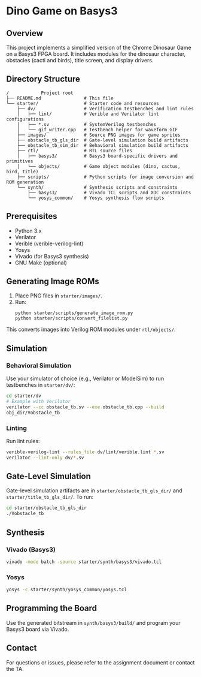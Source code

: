 # Dino Game on Basys3

## Overview
This project implements a simplified version of the Chrome Dinosaur Game on a Basys3 FPGA board. It includes modules for the dinosaur character, obstacles (cacti and birds), title screen, and display drivers.


## Directory Structure
```
/            Project root
├── README.md                # This file
└── starter/                 # Starter code and resources
    ├── dv/                  # Verification testbenches and lint rules
    │   ├── lint/            # Verible and Verilator lint configurations
    │   ├── *.sv             # SystemVerilog testbenches
    │   └── gif_writer.cpp   # Testbench helper for waveform GIF
    ├── images/              # Source PNG images for game sprites
    ├── obstacle_tb_gls_dir  # Gate-level simulation build artifacts
    ├── obstacle_tb_sim_dir  # Behavioral simulation build artifacts
    ├── rtl/                 # RTL source files
    │   ├── basys3/          # Basys3 board-specific drivers and primitives
    │   └── objects/         # Game object modules (dino, cactus, bird, title)
    ├── scripts/             # Python scripts for image conversion and ROM generation
    └── synth/               # Synthesis scripts and constraints
        ├── basys3/          # Vivado TCL scripts and XDC constraints
        └── yosys_common/    # Yosys synthesis flow scripts
``` 

## Prerequisites
- Python 3.x
- Verilator
- Verible (verible-verilog-lint)
- Yosys
- Vivado (for Basys3 synthesis)
- GNU Make (optional)

## Generating Image ROMs
1. Place PNG files in `starter/images/`.
2. Run:
   ```
   python starter/scripts/generate_image_rom.py
   python starter/scripts/convert_filelist.py
   ```
This converts images into Verilog ROM modules under `rtl/objects/`.

## Simulation
### Behavioral Simulation
Use your simulator of choice (e.g., Verilator or ModelSim) to run testbenches in `starter/dv/`:
```bash
cd starter/dv
# Example with Verilator
verilator --cc obstacle_tb.sv --exe obstacle_tb.cpp --build
obj_dir/Vobstacle_tb
```

### Linting
Run lint rules:
```bash
verible-verilog-lint --rules_file dv/lint/verible.lint *.sv
verilator --lint-only dv/*.sv
```

## Gate-Level Simulation
Gate-level simulation artifacts are in `starter/obstacle_tb_gls_dir/` and `starter/title_tb_gls_dir/`. To run:
```bash
cd starter/obstacle_tb_gls_dir
./Vobstacle_tb
```

## Synthesis
### Vivado (Basys3)
```bash
vivado -mode batch -source starter/synth/basys3/vivado.tcl
```
### Yosys
```bash
yosys -c starter/synth/yosys_common/yosys.tcl
```

## Programming the Board
Use the generated bitstream in `synth/basys3/build/` and program your Basys3 board via Vivado.

## Contact
For questions or issues, please refer to the assignment document or contact the TA. 